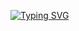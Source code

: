 [![Typing SVG](https://readme-typing-svg.demolab.com?font=Fira+Code&weight=500&size=30&pause=1000&color=F7BB00&center=true&vCenter=true&random=false&width=846&lines=YuJin+GitHub)](https://github.com/yujin000)
